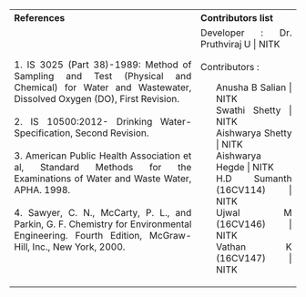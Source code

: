 <table style="text-align:justify; background-color:transparent;">
  <tr style="background-color:transparent;">
    <th style="width:65%;">References</th>
    <th style="width:35%;">Contributors list</th>
  </tr>
  <tr style="background-color:transparent;">
    <td style="width:65%;">
    1. IS 3025 (Part 38)-1989: Method of Sampling and Test (Physical and Chemical) for Water and Wastewater, Dissolved Oxygen (DO), First Revision.</br></br>
    2. IS 10500:2012- Drinking Water- Specification, Second Revision.</br></br>
    3. American Public Health Association et al, Standard Methods for the Examinations of Water and Waste Water, APHA. 1998.</br></br>
    4. Sawyer, C. N., McCarty, P. L., and Parkin, G. F. Chemistry for Environmental Engineering. Fourth Edition, McGraw-Hill, Inc., New York, 2000.</td>
    <td style="width:35%;">Developer : Dr. Pruthviraj U | NITK</br></br>
    Contributors :
    <ul style="list-style-type: none;">
    <li>Anusha B Salian | NITK</li>
    <li>Swathi Shetty | NITK</li>
    <li>Aishwarya Shetty | NITK</li>
    <li>Aishwarya Hegde | NITK</li>
    <li>H.D Sumanth (16CV114) | NITK</li>
    <li>Ujwal M (16CV146) | NITK</li>
    <li>Vathan K (16CV147) | NITK</li>
    </ul></td>
  </tr>
</table>
